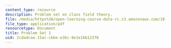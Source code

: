 ```yaml
---
content_type: resource
description: Problem set on class field theory.
file: /media/https%3A/open-learning-course-data-rc.s3.amazonaws.com/18-786-number-theory-ii-class-field-theory-spring-2016/2cdadcae15accbbee3bc9e1e1bb12378_MIT18_786S16_pset1.pdf
file_type: application/pdf
resourcetype: Document
title: Problem Set 1
uid: 2cdadcae-15ac-cbbe-e3bc-9e1e1bb12378
---
```

